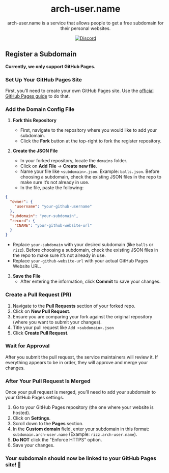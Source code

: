 <h1 align="center">arch-user.name</h1>

<p align="center">arch-user.name is a service that allows people to get a free subdomain for their personal websites.</p>

<div align="center">
  <a href="https://discord.gg/AdnMpTK7TS"><img alt="Discord" src="https://invidget.switchblade.xyz/AdnMpTK7TS"></a>
</div>

## Register a Subdomain

**Currently, we only support GitHub Pages.**

### Set Up Your GitHub Pages Site

First, you’ll need to create your own GitHub Pages site. Use the [official GitHub Pages guide](https://docs.github.com/en/pages/getting-started-with-github-pages) to do that.

### Add the Domain Config File

1. **Fork this Repository**

   - First, navigate to the repository where you would like to add your subdomain.
   - Click the **Fork** button at the top-right to fork the register repository.

2. **Create the JSON File**

   - In your forked repository, locate the `domains` folder.
   - Click on **Add File** → **Create new file**.
   - Name your file like `<subdomain>.json`. Example: `balls.json`. Before choosing a subdomain, check the existing JSON files in the repo to make sure it’s not already in use.
   - In the file, paste the following:
```json
{
  "owner": {
    "username": "your-github-username"
  },
  "subdomain": "your-subdomain",
  "record": {
    "CNAME": "your-github-website-url"
  }
}
```
  - Replace `your-subdomain` with your desired subdomain (like `balls` or `rizz`). Before choosing a subdomain, check the existing JSON files in the repo to make sure it’s not already in use.
  - Replace `your-github-website-url` with your actual GitHub Pages Website URL.

3. **Save the File**
   - After entering the information, click **Commit** to save your changes.

### Create a Pull Request (PR)

1. Navigate to the **Pull Requests** section of your forked repo.
2. Click on **New Pull Request**.
3. Ensure you are comparing your fork against the original repository (where you want to submit your changes).
4. Title your pull request like `Add <subdomain>.json`
5. Click **Create Pull Request**.

### Wait for Approval

After you submit the pull request, the service maintainers will review it. If everything appears to be in order, they will approve and merge your changes.

### After Your Pull Request Is Merged

Once your pull request is merged, you’ll need to add your subdomain to your GitHub Pages settings.

1. Go to your GitHub Pages repository (the one where your website is hosted).
2. Click on **Settings**.
3. Scroll down to the **Pages** section.
4. In the **Custom domain** field, enter your subdomain in this format: `subdomain.arch-user.name` (Example: `rizz.arch-user.name`).
5. **Do NOT** click the "Enforce HTTPS" option.
6. Save your changes.

### Your subdomain should now be linked to your GitHub Pages site! 🎉
